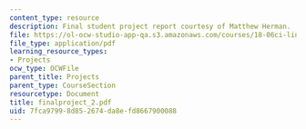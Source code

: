 ```yaml
---
content_type: resource
description: Final student project report courtesy of Matthew Herman.
file: https://ol-ocw-studio-app-qa.s3.amazonaws.com/courses/18-06ci-linear-algebra-communications-intensive-spring-2004/7fca97998d852674da8efd8667900088_finalproject_2.pdf
file_type: application/pdf
learning_resource_types:
- Projects
ocw_type: OCWFile
parent_title: Projects
parent_type: CourseSection
resourcetype: Document
title: finalproject_2.pdf
uid: 7fca9799-8d85-2674-da8e-fd8667900088
---
```

